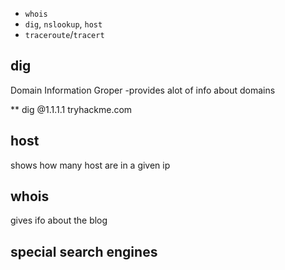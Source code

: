 -   `whois`
-   `dig`, `nslookup`, `host`
-   `traceroute`/`tracert`

## dig
Domain Information Groper -provides alot of info about domains

** dig @1.1.1.1 tryhackme.com

## host
shows how many host are in a given ip

## whois
gives ifo about the blog

## special search engines

